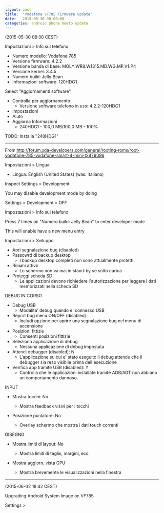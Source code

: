 ```yaml
---
layout: post
title:  "Vodafone VF785 Firmware Update"
date:   2015-05-30 08:00:00
categories: android phone howto update
---
```

<!-- markdown-link-check-disable -->

(2015-05-30 08:00 CEST)

Impostazioni > Info sul telefono

* Numero modello: Vodafone 785
* Versione firmware: 4.2.2
* Versione banda di base: MOLY.WR8.W1315.MD.WG.MP.V1.P4
* Versione kernel: 3.4.5
* Numero build: Jelly Bean
* Informazioni software: 120HDG1

Select "Aggiornamenti software"

* Controlla per aggiornamento
  - Versione software telefono in uso: 4.2.2-120HDG1
* Impostazioni
* Aiuto
* Aggiorna Informazioni
  - 240HDG1 - 100,0 MB/100,0 MB - 100%

TODO: Installa "240HDG1"


------------
From <http://forum.xda-developers.com/general/rooting-roms/root-vodafone-785-vodafone-smart-4-mini-t2879096>

Impostazioni > Lingua

* Lingua: English (United States) (was: Italiano)

Inspect Settings > Development

You may disable development mode by doing

Settings > Development > OFF


Impostazioni > Info sul telefono

Press 7 times on "Numero build: Jelly Bean" to enter developer mode

This will enable have a new menu entry

Impostazioni > Sviluppo

* Apri segnalazione bug (disabled)
* Passowrd di backup desktop
  - I backup desktop completi non sono attualmente protetti.
* Rimani attivo
  - Lo schermo non va mai in stand-by se sotto carica
* Proteggi scheda SD
  - Le applicazioni devono richiedere l'autorizzazione per leggere i dati memorizzati nella scheda SD

DEBUG IN CORSO

* Debug USB
  - Modalita' debug quando e' connesso USB
* Report bug menu ON/OFF (disabled)
  - Includi opzione per aprire una segnalazione bug nel menu di accensione
* Posizioni fittizie
  - Consenti posizioni fittizie
* Seleziona applicazione di debug
  - Nessuna applicazione di debug impostata
* Attendi debugger (disabled): N
  - L'applicazione su cui e' stato eseguito il debug attende che il debugger sia reso visibile prima dell'esecuzione
* Verifica app tramite USB (disabled): Y
  - Controlla che le applicazioni installate tramite ADB/ADT non abbiano un comportamento dannoso.


INPUT

* Mostra tocchi: No
  - Mostra feedback visivi per i tocchi

* Posizione puntatore: No
  - Overlay schermo che mostra i dati touch correnti

DISEGNO

* Mostra limiti di layout: No
  - Mostra limiti di taglio, margini, ecc.

* Mostra aggiorn. vista GPU
  - Mostra brevemente le visualizzazioni nella finestra

------------------
(2015-06-02 18:42 CEST)

Upgrading Android System Image on VF785

Settings >



<!-- markdown-link-check-enable -->
<!-- EOF -->
